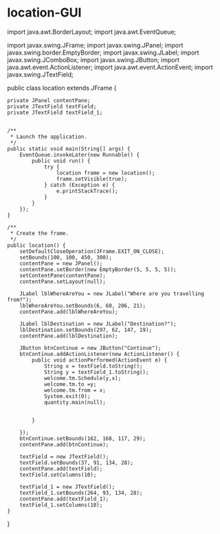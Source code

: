location-GUI
============
import java.awt.BorderLayout;
import java.awt.EventQueue;

import javax.swing.JFrame;
import javax.swing.JPanel;
import javax.swing.border.EmptyBorder;
import javax.swing.JLabel;
import javax.swing.JComboBox;
import javax.swing.JButton;
import java.awt.event.ActionListener;
import java.awt.event.ActionEvent;
import javax.swing.JTextField;


public class location extends JFrame {

	private JPanel contentPane;
	private JTextField textField;
	private JTextField textField_1;
	

	/**
	 * Launch the application.
	 */
	public static void main(String[] args) {
		EventQueue.invokeLater(new Runnable() {
			public void run() {
				try {
					location frame = new location();
					frame.setVisible(true);
				} catch (Exception e) {
					e.printStackTrace();
				}
			}
		});
	}

	/**
	 * Create the frame.
	 */
	public location() {
		setDefaultCloseOperation(JFrame.EXIT_ON_CLOSE);
		setBounds(100, 100, 450, 300);
		contentPane = new JPanel();
		contentPane.setBorder(new EmptyBorder(5, 5, 5, 5));
		setContentPane(contentPane);
		contentPane.setLayout(null);
		
		JLabel lblWhereAreYou = new JLabel("Where are you travelling from?");
		lblWhereAreYou.setBounds(6, 60, 206, 21);
		contentPane.add(lblWhereAreYou);
		
		JLabel lblDestination = new JLabel("Destination?");
		lblDestination.setBounds(297, 62, 147, 19);
		contentPane.add(lblDestination);
		
		JButton btnContinue = new JButton("Continue");
		btnContinue.addActionListener(new ActionListener() {
			public void actionPerformed(ActionEvent e) {
				String x = textField.toString();
				String y = textField_1.toString();
				welcome.tm.Schedule(y,x);
				welcome.tm.to =y;
				welcome.tm.from = x;
				System.exit(0);
				quantity.main(null);
				
				
			}
			
		});
		btnContinue.setBounds(162, 168, 117, 29);
		contentPane.add(btnContinue);
		
		textField = new JTextField();
		textField.setBounds(37, 91, 134, 28);
		contentPane.add(textField);
		textField.setColumns(10);
		
		textField_1 = new JTextField();
		textField_1.setBounds(264, 93, 134, 28);
		contentPane.add(textField_1);
		textField_1.setColumns(10);
	}
}

